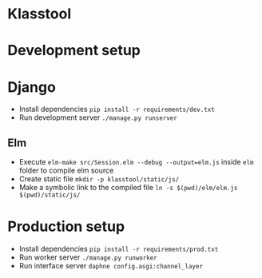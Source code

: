 # Klasstool

# Development setup

# Django

- Install dependencies `pip install -r requirements/dev.txt`
- Run development server `./manage.py runserver`

## Elm

- Execute `elm-make src/Session.elm --debug --output=elm.js` inside `elm` folder to compile elm source
- Create static file `mkdir -p klasstool/static/js/`
- Make a symbolic link to the compiled file `ln -s $(pwd)/elm/elm.js $(pwd)/static/js/`

# Production setup

- Install dependencies `pip install -r requirements/prod.txt`
- Run worker server `./manage.py runworker`
- Run interface server `daphne config.asgi:channel_layer`
